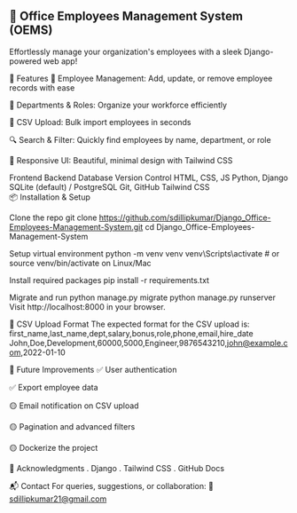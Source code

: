 ## 🏢 Office Employees Management System (OEMS)
Effortlessly manage your organization's employees with a sleek Django-powered web app!

🚀 Features 👥 Employee Management: Add, update, or remove employee records with ease

🏢 Departments & Roles: Organize your workforce efficiently

📂 CSV Upload: Bulk import employees in seconds

🔍 Search & Filter: Quickly find employees by name, department, or role

🎨 Responsive UI: Beautiful, minimal design with Tailwind CSS

Frontend	Backend	Database	Version Control
HTML, CSS, JS	Python, Django	SQLite (default) / PostgreSQL	Git, GitHub
Tailwind CSS			
📦 Installation & Setup

Clone the repo
git clone https://github.com/sdillipkumar/Django_Office-Employees-Management-System.git cd Django_Office-Employees-Management-System

Setup virtual environment
python -m venv venv venv\Scripts\activate # or source venv/bin/activate on Linux/Mac

Install required packages
pip install -r requirements.txt

Migrate and run
python manage.py migrate python manage.py runserver Visit http://localhost:8000 in your browser.

📝 CSV Upload Format The expected format for the CSV upload is: first_name,last_name,dept,salary,bonus,role,phone,email,hire_date John,Doe,Development,60000,5000,Engineer,9876543210,john@example.com,2022-01-10

🧠 Future Improvements ✅ User authentication

✅ Export employee data

🟡 Email notification on CSV upload

🟡 Pagination and advanced filters

🟡 Dockerize the project

🙌 Acknowledgments . Django . Tailwind CSS . GitHub Docs

📬 Contact For queries, suggestions, or collaboration: 📧 sdillipkumar21@gmail.com

